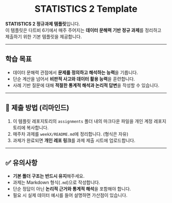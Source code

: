 <h1 align="center">STATISTICS 2 Template</h1>

**STATISTICS 2 정규과제 템플릿**입니다.  
이 템플릿은 다트비 6기에서 매주 주어지는 **데이터 문해력 기반 정규 과제**를 정리하고 제출하기 위한 기본 템플릿을 제공합니다.  

---

## 학습 목표
- 데이터 문해력 관점에서 **문제를 정의하고 해석하는 능력**을 기릅니다.  
- 단순 계산을 넘어서 **비판적 사고와 데이터 활용 능력**을 훈련합니다.  
- 사례 기반 질문에 대해 **적절한 통계적 해석과 논리적 답변**을 작성할 수 있습니다.  

---

## 📂 제출 방법 (리마인드)
1. 이 템플릿 레포지토리의 `assignments` 폴더 내의 마크다운 파일을 개인 계정 레포지토리에 복사합니다.  
2. 매주차 과제를 `weekX/README.md`에 정리합니다. (형식은 자유)  
3. 과제가 완료되면 **개인 레포 링크**를 과제 제출 시트에 업로드합니다.  

---

## ✅ 유의사항
- **기본 폴더 구조는 반드시 유지**해주세요.  
- 과제는 Markdown 형식(`.md`)으로 작성합니다.  
- 단순 정답이 아닌 **논리적 근거와 통계적 해석**을 포함해야 합니다.  
- 필요 시 실제 데이터 예시를 들어 설명하면 가산점이 있습니다.  
